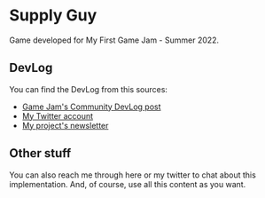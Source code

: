 # Supply Guy

Game developed for My First Game Jam - Summer 2022.

## DevLog

You can find the DevLog from this sources:

- [Game Jam's Community DevLog post](https://itch.io/jam/my-first-game-jam-summer-2022/topic/2207838/supply-guy)
- [My Twitter account](https://twitter.com/willbdw)
- [My project's newsletter](https://www.getrevue.co/profile/brendaw)

## Other stuff

You can also reach me through here or my twitter to chat about this implementation. And, of course, use all this content as you want.
